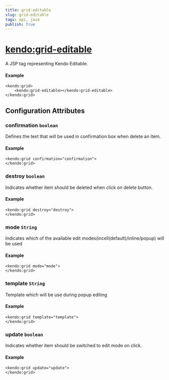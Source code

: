 ```yaml
---
title: grid-editable
slug: grid-editable
tags: api, java
publish: true
---
```


# <kendo:grid-editable>
A JSP tag representing Kendo Editable.

#### Example
    <kendo:grid>
        <kendo:grid-editable></kendo:grid-editable>
    </kendo:grid>


## Configuration Attributes


### confirmation `boolean`

Defines the text that will be used in confirmation box when delete an item.

#### Example
    <kendo:grid confirmation="confirmation">
    </kendo:grid>



### destroy `boolean`

Indicates whether item should be deleted when click on delete button.

#### Example
    <kendo:grid destroy="destroy">
    </kendo:grid>



### mode `String`

Indicates which of the available edit modes(incell(default)/inline/popup) will be used

#### Example
    <kendo:grid mode="mode">
    </kendo:grid>



### template `String`

Template which will be use during popup editing

#### Example
    <kendo:grid template="template">
    </kendo:grid>



### update `boolean`

Indicates whether item should be switched to edit mode on click.

#### Example
    <kendo:grid update="update">
    </kendo:grid>


